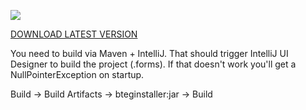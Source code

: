 ![](https://st.einfachrobbe.de/api/badge/8/status)

[DOWNLOAD LATEST VERSION](https://buildthe.earth/120mp)

You need to build via Maven + IntelliJ.
That should trigger IntelliJ UI Designer to build the project (.forms).
If that doesn't work you'll get a NullPointerException on startup.

Build -> Build Artifacts -> bteginstaller:jar -> Build

